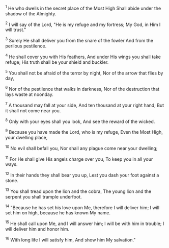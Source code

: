 <sup>1</sup> 
He who dwells in the secret place of the Most High Shall abide under the shadow of the Almighty. 

<sup>2</sup> 
I will say of the Lord, "He is my refuge and my fortress; My God, in Him I will trust." 

<sup>3</sup> 
Surely He shall deliver you from the snare of the fowler And from the perilous pestilence. 

<sup>4</sup> 
He shall cover you with His feathers, And under His wings you shall take refuge; His truth shall be your shield and buckler. 

<sup>5</sup> 
You shall not be afraid of the terror by night, Nor of the arrow that flies by day, 

<sup>6</sup> 
Nor of the pestilence that walks in darkness, Nor of the destruction that lays waste at noonday. 

<sup>7</sup> 
A thousand may fall at your side, And ten thousand at your right hand; But it shall not come near you. 

<sup>8</sup> 
Only with your eyes shall you look, And see the reward of the wicked. 

<sup>9</sup> 
Because you have made the Lord, who is my refuge, Even the Most High, your dwelling place, 

<sup>10</sup> 
No evil shall befall you, Nor shall any plague come near your dwelling; 

<sup>11</sup> 
For He shall give His angels charge over you, To keep you in all your ways. 

<sup>12</sup> 
In their hands they shall bear you up, Lest you dash your foot against a stone. 

<sup>13</sup> 
You shall tread upon the lion and the cobra, The young lion and the serpent you shall trample underfoot. 

<sup>14</sup> 
"Because he has set his love upon Me, therefore I will deliver him; I will set him on high, because he has known My name. 

<sup>15</sup> 
He shall call upon Me, and I will answer him; I will be with him in trouble; I will deliver him and honor him. 

<sup>16</sup> 
With long life I will satisfy him, And show him My salvation."